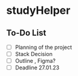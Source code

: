 # studyHelper

## To-Do List

- [ ] Planning of the project
- [ ] Stack Decision
- [ ] Outline , Figma?
- [ ] Deadline 27.01.23
